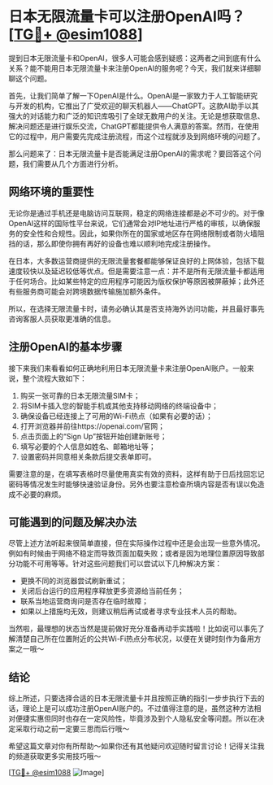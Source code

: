 # 日本无限流量卡可以注册OpenAI吗？[[TG💪+ @esim1088](https://t.me/s/esim1088)]

提到日本无限流量卡和OpenAI，很多人可能会感到疑惑：这两者之间到底有什么关系？能不能用日本无限流量卡来注册OpenAI的服务呢？今天，我们就来详细聊聊这个问题。

首先，让我们简单了解一下OpenAI是什么。OpenAI是一家致力于人工智能研究与开发的机构，它推出了广受欢迎的聊天机器人——ChatGPT。这款AI助手以其强大的对话能力和广泛的知识库吸引了全球无数用户的关注。无论是想获取信息、解决问题还是进行娱乐交流，ChatGPT都能提供令人满意的答案。然而，在使用它的过程中，用户需要先完成注册流程，而这个过程就涉及到网络环境的问题了。

那么问题来了：日本无限流量卡是否能满足注册OpenAI的需求呢？要回答这个问题，我们需要从几个方面进行分析。

## 网络环境的重要性

无论你是通过手机还是电脑访问互联网，稳定的网络连接都是必不可少的。对于像OpenAI这样的国际性平台来说，它们通常会对IP地址进行严格的审核，以确保服务的安全性和合规性。因此，如果你所在的国家或地区存在网络限制或者防火墙阻挡的话，那么即使你拥有再好的设备也难以顺利地完成注册操作。

在日本，大多数运营商提供的无限流量套餐都能够保证良好的上网体验，包括下载速度较快以及延迟较低等优点。但是需要注意一点：并不是所有无限流量卡都适用于任何场合。比如某些特定的应用程序可能因为版权保护等原因被屏蔽掉；此外还有些服务商可能会对跨境数据传输施加额外条件。

所以，在选择无限流量卡时，请务必确认其是否支持海外访问功能，并且最好事先咨询客服人员获取更准确的信息。

## 注册OpenAI的基本步骤

接下来我们来看看如何正确地利用日本无限流量卡来注册OpenAI账户。一般来说，整个流程大致如下：

1. 购买一张可靠的日本无限流量SIM卡；
2. 将SIM卡插入您的智能手机或其他支持移动网络的终端设备中；
3. 确保设备已经连接上了可用的Wi-Fi热点（如果有必要的话）；
4. 打开浏览器并前往https://openai.com/官网；
5. 点击页面上的“Sign Up”按钮开始创建新账号；
6. 填写必要的个人信息如姓名、邮箱地址等；
7. 设置密码并同意相关条款后提交表单即可。

需要注意的是，在填写表格时尽量使用真实有效的资料，这样有助于日后找回忘记密码等情况发生时能够快速验证身份。另外也要注意检查所填内容是否有误以免造成不必要的麻烦。

## 可能遇到的问题及解决办法

尽管上述方法听起来很简单直接，但在实际操作过程中还是会出现一些意外情况。例如有时候由于网络不稳定而导致页面加载失败；或者是因为地理位置原因导致部分功能不可用等等。针对这些问题我们可以尝试以下几种解决方案：

- 更换不同的浏览器尝试刷新重试；
- 关闭后台运行的应用程序释放更多资源给当前任务；
- 联系当地运营商询问是否存在临时故障；
- 如果以上措施均无效，则建议稍后再试或者寻求专业技术人员的帮助。

当然啦，最理想的状态当然是提前做好充分准备再动手实践啦！比如说可以事先了解清楚自己所在位置附近的公共Wi-Fi热点分布状况，以便在关键时刻作为备用方案之一哦～

## 结论

综上所述，只要选择合适的日本无限流量卡并且按照正确的指引一步步执行下去的话，理论上是可以成功注册OpenAI账户的。不过值得注意的是，虽然这种方法相对便捷实惠但同时也存在一定风险性，毕竟涉及到个人隐私安全等问题。所以在决定采取行动之前一定要三思而后行哦～

希望这篇文章对你有所帮助～如果你还有其他疑问欢迎随时留言讨论！记得关注我的频道获取更多实用技巧哦～

[[TG💪+ @esim1088](https://t.me/s/esim1088) ![Image](https://i.postimg.cc/4NQfJmqS/Snipaste-2025-05-13-00-14-12.png)]